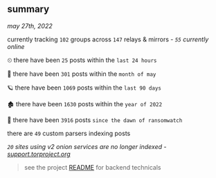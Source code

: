 
## summary
_may 27th, 2022_

currently tracking `102` groups across `147` relays & mirrors - _`55` currently online_

⏲ there have been `25` posts within the `last 24 hours`

🦈 there have been `301` posts within the `month of may`

🪐 there have been `1069` posts within the `last 90 days`

🏚 there have been `1630` posts within the `year of 2022`

🦕 there have been `3916` posts `since the dawn of ransomwatch`

there are `49` custom parsers indexing posts

_`20` sites using v2 onion services are no longer indexed - [support.torproject.org](https://support.torproject.org/onionservices/v2-deprecation/)_

> see the project [README](https://github.com/joshhighet/ransomwatch#ransomwatch--) for backend technicals
